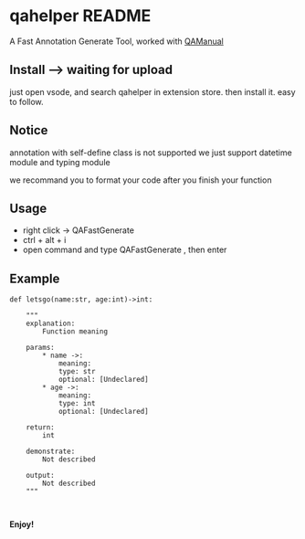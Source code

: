 # qahelper README

A Fast Annotation Generate Tool, worked with [QAManual](https://github.com/QUANTAXIS/QAManual)


## Install --> waiting for upload
just open vsode, and search qahelper in extension store. then install it.
easy to follow.

## Notice
annotation with self-define class is not supported
we just support datetime module and typing module

we recommand you to format your code after you finish your function 

## Usage

- right click -> QAFastGenerate
- ctrl + alt + i
- open command and type QAFastGenerate , then enter

## Example
```
def letsgo(name:str, age:int)->int:

    """
    explanation:
        Function meaning		

    params:
        * name ->:
            meaning:
            type: str
            optional: [Undeclared]
        * age ->:
            meaning:
            type: int
            optional: [Undeclared]

    return:
        int
	
    demonstrate:
        Not described
	
    output:
        Not described
    """

    
```


**Enjoy!**
